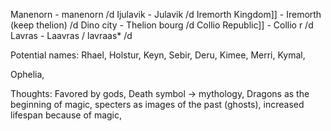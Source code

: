 Manenorn - manenorn /d
Ijulavik - Julavik /d
Iremorth Kingdom]] - Iremorth (keep thelion) /d
Dino city - Thelion bourg /d
Collio Republic]] - Collio r /d
Lavras - Laavras / lavraas* /d

Potential names: Rhael, Holstur, Keyn, Sebir, Deru, Kimee, Merri, Kymal,

Ophelia, 


Thoughts: Favored by gods, Death symbol -> mythology, Dragons as the beginning of magic, specters as images of the past (ghosts), increased lifespan because of magic, 
